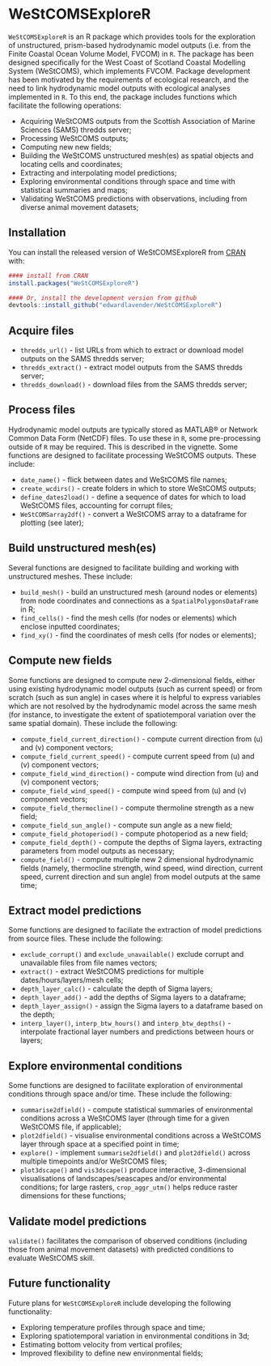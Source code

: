 
<!-- README.md is generated from README.Rmd. Please edit that file -->

# WeStCOMSExploreR

<!-- badges: start -->

<!-- badges: end -->

`WeStCOMSExploreR` is an R package which provides tools for the
exploration of unstructured, prism-based hydrodynamic model outputs
(i.e. from the Finite Coastal Ocean Volume Model, FVCOM) in `R`. The
package has been designed specifically for the West Coast of Scotland
Coastal Modelling System (WeStCOMS), which implements FVCOM. Package
development has been motivated by the requirements of ecological
research, and the need to link hydrodynamic model outputs with
ecological analyses implemented in `R`. To this end, the package
includes functions which facilitate the following operations:

  - Acquiring WeStCOMS outputs from the Scottish Association of Marine
    Sciences (SAMS) thredds server;
  - Processing WeStCOMS outputs;
  - Computing new new fields;
  - Building the WeStCOMS unstructured mesh(es) as spatial objects and
    locating cells and coordinates;
  - Extracting and interpolating model predictions;
  - Exploring environmental conditions through space and time with
    statistical summaries and maps;
  - Validating WeStCOMS predictions with observations, including from
    diverse animal movement datasets;

## Installation

You can install the released version of WeStCOMSExploreR from
[CRAN](https://CRAN.R-project.org) with:

``` r
#### install from CRAN
install.packages("WeStCOMSExploreR")
```

``` r
#### Or, install the development version from github
devtools::install_github("edwardlavender/WeStCOMSExploreR")
```

## Acquire files

  - `thredds_url()` - list URLs from which to extract or download model
    outputs on the SAMS thredds server;
  - `thredds_extract()` - extract model outputs from the SAMS thredds
    server;
  - `thredds_download()` - download files from the SAMS thredds server;

## Process files

Hydrodynamic model outputs are typically stored as MATLAB® or Network
Common Data Form (NetCDF) files. To use these in `R`, some
pre-processing outside of `R` may be required. This is described in the
vignette. Some functions are designed to facilitate processing WeStCOMS
outputs. These include:

  - `date_name()` - flick between dates and WeStCOMS file names;
  - `create_wcdirs()` - create folders in which to store WeStCOMS
    outputs;
  - `define_dates2load()` - define a sequence of dates for which to load
    WeStCOMS files, accounting for corrupt files;
  - `WeStCOMSarray2df()` - convert a WeStCOMS array to a dataframe for
    plotting (see later);

## Build unstructured mesh(es)

Several functions are designed to facilitate building and working with
unstructured meshes. These include:

  - `build_mesh()` - build an unstructured mesh (around nodes or
    elements) from node coordinates and connections as a
    `SpatialPolygonsDataFrame` in R;
  - `find_cells()` - find the mesh cells (for nodes or elements) which
    enclose inputted coordinates;
  - `find_xy()` - find the coordinates of mesh cells (for nodes or
    elements);

## Compute new fields

Some functions are designed to compute new 2-dimensional fields, either
using existing hydrodynamic model outputs (such as current speed) or
from scratch (such as sun angle) in cases where it is helpful to express
variables which are not resolved by the hydrodynamic model across the
same mesh (for instance, to investigate the extent of spatiotemporal
variation over the same spatial domain). These include the following:

  - `compute_field_current_direction()` - compute current direction from
    \(u\) and \(v\) component vectors;
  - `compute_field_current_speed()` - compute current speed from \(u\)
    and \(v\) component vectors;
  - `compute_field_wind_direction()` - compute wind direction from \(u\)
    and \(v\) component vectors;
  - `compute_field_wind_speed()` - compute wind speed from \(u\) and
    \(v\) component vectors;
  - `compute_field_thermocline()` - compute thermoline strength as a new
    field;
  - `compute_field_sun_angle()` - compute sun angle as a new field;
  - `compute_field_photoperiod()` - compute photoperiod as a new field;
  - `compute_field_depth()` - compute the depths of Sigma layers,
    extracting parameters from model outputs as necessary;
  - `compute_field()` - compute multiple new 2 dimensional hydrodynamic
    fields (namely, thermocline strength, wind speed, wind direction,
    current speed, current direction and sun angle) from model outputs
    at the same time;

## Extract model predictions

Some functions are designed to faciliate the extraction of model
predictions from source files. These include the following:

  - `exclude_corrupt()` and `exclude_unavailable()` exclude corrupt and
    unavailable files from file names vectors;
  - `extract()` - extract WeStCOMS predictions for multiple
    dates/hours/layers/mesh cells;
  - `depth_layer_calc()` - calculate the depth of Sigma layers;
  - `depth_layer_add()` - add the depths of Sigma layers to a dataframe;
  - `depth_layer_assign()` - assign the Sigma layers to a dataframe
    based on the depth;
  - `interp_layer()`, `interp_btw_hours()` and `interp_btw_depths()` -
    interpolate fractional layer numbers and predictions between hours
    or layers;

## Explore environmental conditions

Some functions are designed to facilitate exploration of environmental
conditions through space and/or time. These include the following:

  - `summarise2dfield()` - compute statistical summaries of
    environmental conditions across a WeStCOMS layer (through time for a
    given WeStCOMS file, if applicable);
  - `plot2dfield()` - visualise environmental conditions across a
    WeStCOMS layer through space at a specified point in time;
  - `explore()` - implement `summarise2dfield()` and `plot2dfield()`
    across multiple timepoints and/or WeStCOMS files;
  - `plot3dscape()` and `vis3dscape()` produce interactive,
    3-dimensional visualisations of landscapes/seascapes and/or
    environmental conditions; for large rasters, `crop_aggr_utm()` helps
    reduce raster dimensions for these functions;

## Validate model predictions

`validate()` facilitates the comparison of observed conditions
(including those from animal movement datasets) with predicted
conditions to evaluate WeStCOMS skill.

## Future functionality

Future plans for `WeStCOMSExploreR` include developing the following
functionality:

  - Exploring temperature profiles through space and time;
  - Exploring spatiotemporal variation in environmental conditions in
    3d;
  - Estimating bottom velocity from vertical profiles;
  - Improved flexibility to define new environmental fields;
